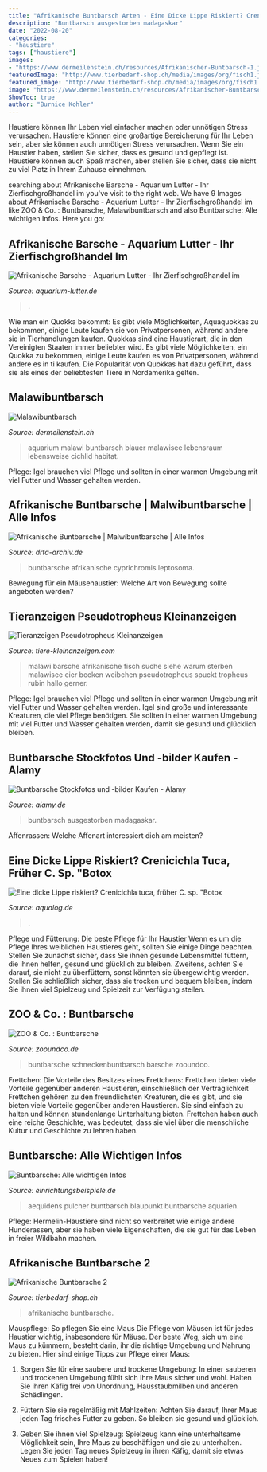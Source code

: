 ```yaml
---
title: "Afrikanische Buntbarsch Arten - Eine Dicke Lippe Riskiert? Crenicichla Tuca, Früher C. Sp. &quot;botox"
description: "Buntbarsch ausgestorben madagaskar"
date: "2022-08-20"
categories:
- "haustiere"
tags: ["haustiere"]
images:
- "https://www.dermeilenstein.ch/resources/Afrikanischer-Buntbarsch-1.jpg"
featuredImage: "http://www.tierbedarf-shop.ch/media/images/org/fisch1.jpg"
featured_image: "http://www.tierbedarf-shop.ch/media/images/org/fisch1.jpg"
image: "https://www.dermeilenstein.ch/resources/Afrikanischer-Buntbarsch-1.jpg"
ShowToc: true
author: "Burnice Kohler"
---
```



Haustiere können Ihr Leben viel einfacher machen oder unnötigen Stress verursachen.
Haustiere können eine großartige Bereicherung für Ihr Leben sein, aber sie können auch unnötigen Stress verursachen. Wenn Sie ein Haustier haben, stellen Sie sicher, dass es gesund und gepflegt ist. Haustiere können auch Spaß machen, aber stellen Sie sicher, dass sie nicht zu viel Platz in Ihrem Zuhause einnehmen.

	

		
searching about Afrikanische Barsche - Aquarium Lutter - Ihr Zierfischgroßhandel im you've visit to the right web. We have 9 Images about Afrikanische Barsche - Aquarium Lutter - Ihr Zierfischgroßhandel im like ZOO &amp; Co. : Buntbarsche, Malawibuntbarsch and also Buntbarsche: Alle wichtigen Infos. Here you go:
		
    
## Afrikanische Barsche - Aquarium Lutter - Ihr Zierfischgroßhandel Im

<img loading=lazy src="http://aquarium-lutter.de/wp-content/uploads/2016/01/blauer-rotruecken-labidochromis-labidochromis-hongi-red-top.jpg" onerror="this.onerror=null;this.src='https://tse3.mm.bing.net/th?id=OIP.mnahuLCT3q88fUnum8tPSQHaE8&amp;pid=15.1';" alt="Afrikanische Barsche - Aquarium Lutter - Ihr Zierfischgroßhandel im">

_Source: aquarium-lutter.de_

>. 

	

Wie man ein Quokka bekommt: Es gibt viele Möglichkeiten, Aquaquokkas zu bekommen, einige Leute kaufen sie von Privatpersonen, während andere sie in Tierhandlungen kaufen.
Quokkas sind eine Haustierart, die in den Vereinigten Staaten immer beliebter wird. Es gibt viele Möglichkeiten, ein Quokka zu bekommen, einige Leute kaufen es von Privatpersonen, während andere es in ti kaufen. Die Popularität von Quokkas hat dazu geführt, dass sie als eines der beliebtesten Tiere in Nordamerika gelten.

    
## Malawibuntbarsch

<img loading=lazy src="https://www.dermeilenstein.ch/resources/Afrikanischer-Buntbarsch-1.jpg" onerror="this.onerror=null;this.src='https://tse3.mm.bing.net/th?id=OIP.Zl5NyaNsa6e6ZaKNDf409AHaEo&amp;pid=15.1';" alt="Malawibuntbarsch">

_Source: dermeilenstein.ch_

>aquarium malawi buntbarsch blauer malawisee lebensraum lebensweise cichlid habitat. 

	

Pflege: Igel brauchen viel Pflege und sollten in einer warmen Umgebung mit viel Futter und Wasser gehalten werden.

    
## Afrikanische Buntbarsche | Malwibuntbarsche | Alle Infos

<img loading=lazy src="https://www.drta-archiv.de/picsfree01/cyprichromisleptosoma04.jpg" onerror="this.onerror=null;this.src='https://tse3.mm.bing.net/th?id=OIP.6AWeRbjHkW1OU0rDumNrUAAAAA&amp;pid=15.1';" alt="Afrikanische Buntbarsche | Malwibuntbarsche | Alle Infos">

_Source: drta-archiv.de_

>buntbarsche afrikanische cyprichromis leptosoma. 

	

Bewegung für ein Mäusehaustier: Welche Art von Bewegung sollte angeboten werden?

    
## Tieranzeigen Pseudotropheus Kleinanzeigen

<img loading=lazy src="https://www.tiere-kleinanzeigen.com/export/7c32864061f67d3be4ec380a130d4.jpg" onerror="this.onerror=null;this.src='https://tse3.mm.bing.net/th?id=OIP.jEUYkmFvGjqgF-9KuvIwqgHaFj&amp;pid=15.1';" alt="Tieranzeigen Pseudotropheus Kleinanzeigen">

_Source: tiere-kleinanzeigen.com_

>malawi barsche afrikanische fisch suche siehe warum sterben malawisee eier becken weibchen pseudotropheus spuckt tropheus rubin hallo gerner. 

	

Pflege: Igel brauchen viel Pflege und sollten in einer warmen Umgebung mit viel Futter und Wasser gehalten werden.
Igel sind große und interessante Kreaturen, die viel Pflege benötigen. Sie sollten in einer warmen Umgebung mit viel Futter und Wasser gehalten werden, damit sie gesund und glücklich bleiben.

    
## Buntbarsche Stockfotos Und -bilder Kaufen - Alamy

<img loading=lazy src="https://c8.alamy.com/compde/de6ta0/mangarahara-buntbarsch-ptychochromis-mangarahara-aus-madagaskar-jetzt-ausgestorben-in-der-wildnis-gefahrdete-kritisch-arten-de6ta0.jpg" onerror="this.onerror=null;this.src='https://tse1.mm.bing.net/th?id=OIP.VeD7wyvzwaYi-YdSPh4WCwHaFc&amp;pid=15.1';" alt="Buntbarsche Stockfotos und -bilder Kaufen - Alamy">

_Source: alamy.de_

>buntbarsch ausgestorben madagaskar. 

	

Affenrassen: Welche Affenart interessiert dich am meisten?

    
## Eine Dicke Lippe Riskiert? Crenicichla Tuca, Früher C. Sp. &quot;Botox

<img loading=lazy src="https://www.aqualog.de/wp-content/uploads/2018/12/crenicichla-botox2-blog-768x512.jpg" onerror="this.onerror=null;this.src='https://tse1.mm.bing.net/th?id=OIP.46KAnHIb9mT4b8UHxeYWZAHaE8&amp;pid=15.1';" alt="Eine dicke Lippe riskiert? Crenicichla tuca, früher C. sp. &quot;Botox">

_Source: aqualog.de_

>. 

	

Pflege und Fütterung: Die beste Pflege für Ihr Haustier
Wenn es um die Pflege Ihres weiblichen Haustieres geht, sollten Sie einige Dinge beachten. Stellen Sie zunächst sicher, dass Sie ihnen gesunde Lebensmittel füttern, die ihnen helfen, gesund und glücklich zu bleiben. Zweitens, achten Sie darauf, sie nicht zu überfüttern, sonst könnten sie übergewichtig werden. Stellen Sie schließlich sicher, dass sie trocken und bequem bleiben, indem Sie ihnen viel Spielzeug und Spielzeit zur Verfügung stellen.

    
## ZOO &amp; Co. : Buntbarsche

<img loading=lazy src="https://www.zooundco.de/fileadmin/user_upload/schneckenbuntbarsch-zooundco-525x420px-min.jpg" onerror="this.onerror=null;this.src='https://tse4.mm.bing.net/th?id=OIP.hOP4B5Mc4n0TjYwq0tC-KQHaF7&amp;pid=15.1';" alt="ZOO &amp; Co. : Buntbarsche">

_Source: zooundco.de_

>buntbarsche schneckenbuntbarsch barsche zooundco. 

	

Frettchen: Die Vorteile des Besitzes eines Frettchens: Frettchen bieten viele Vorteile gegenüber anderen Haustieren, einschließlich der Verträglichkeit
Frettchen gehören zu den freundlichsten Kreaturen, die es gibt, und sie bieten viele Vorteile gegenüber anderen Haustieren. Sie sind einfach zu halten und können stundenlange Unterhaltung bieten. Frettchen haben auch eine reiche Geschichte, was bedeutet, dass sie viel über die menschliche Kultur und Geschichte zu lehren haben.

    
## Buntbarsche: Alle Wichtigen Infos

<img loading=lazy src="https://www.einrichtungsbeispiele.de/16to9/w660/images_12464/blaupunkt-buntbarsch-m__247e958ebdd8499a4c5ab2035cd1b70a.jpg" onerror="this.onerror=null;this.src='https://tse1.mm.bing.net/th?id=OIP.gnMbfPiwCSFmPukN_fRXfwHaEK&amp;pid=15.1';" alt="Buntbarsche: Alle wichtigen Infos">

_Source: einrichtungsbeispiele.de_

>aequidens pulcher buntbarsch blaupunkt buntbarsche aquarien. 

	

Pflege: Hermelin-Haustiere sind nicht so verbreitet wie einige andere Hunderassen, aber sie haben viele Eigenschaften, die sie gut für das Leben in freier Wildbahn machen.

    
## Afrikanische Buntbarsche 2

<img loading=lazy src="http://www.tierbedarf-shop.ch/media/images/org/fisch1.jpg" onerror="this.onerror=null;this.src='https://tse1.mm.bing.net/th?id=OIP.BB-tl_0beHIn4TcpfUVb_QAAAA&amp;pid=15.1';" alt="Afrikanische Buntbarsche 2">

_Source: tierbedarf-shop.ch_

>afrikanische buntbarsche. 

	

Mauspflege: So pflegen Sie eine Maus
Die Pflege von Mäusen ist für jedes Haustier wichtig, insbesondere für Mäuse. Der beste Weg, sich um eine Maus zu kümmern, besteht darin, ihr die richtige Umgebung und Nahrung zu bieten. Hier sind einige Tipps zur Pflege einer Maus:
1. Sorgen Sie für eine saubere und trockene Umgebung: In einer sauberen und trockenen Umgebung fühlt sich Ihre Maus sicher und wohl. Halten Sie ihren Käfig frei von Unordnung, Hausstaubmilben und anderen Schädlingen.

2. Füttern Sie sie regelmäßig mit Mahlzeiten: Achten Sie darauf, Ihrer Maus jeden Tag frisches Futter zu geben. So bleiben sie gesund und glücklich.

3. Geben Sie ihnen viel Spielzeug: Spielzeug kann eine unterhaltsame Möglichkeit sein, Ihre Maus zu beschäftigen und sie zu unterhalten. Legen Sie jeden Tag neues Spielzeug in ihren Käfig, damit sie etwas Neues zum Spielen haben!

